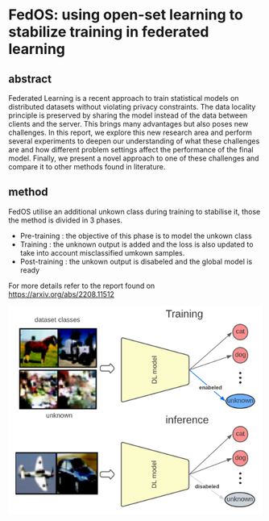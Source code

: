 # FedOS: using open-set learning to stabilize training in federated learning

## abstract
Federated Learning is a recent approach to train statistical models on distributed datasets without violating privacy constraints. The data locality principle is preserved by sharing the model instead of the data between clients and the server. This brings many advantages but also poses new challenges. In this report, we explore this new research area and perform several experiments to deepen our understanding of what these challenges are and how different problem settings affect the performance of the final model. Finally, we present a novel approach to one of these challenges and compare it to other methods found in literature.

## method 
FedOS utilise an additional unkown class during training to stabilise it, those the method is divided in 3 phases.
- Pre-training : the objective of this phase is to model the unkown class
- Training : the unknown output is added and the loss is also updated to take into account misclassified umkown samples.
- Post-training : the unkown output is disabeled and the global model is ready

For more details refer to the report found on https://arxiv.org/abs/2208.11512 
<p align="center">
<img src="./method.png" >
</p>
